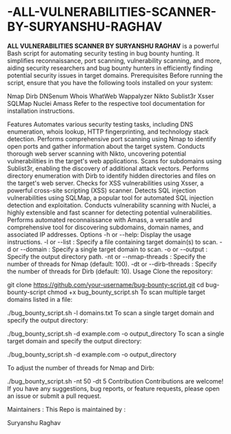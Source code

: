 # -ALL-VULNERABILITIES-SCANNER-BY-SURYANSHU-RAGHAV
**ALL VULNERABILITIES SCANNER BY SURYANSHU RAGHAV** is a powerful Bash script for automating security testing in bug bounty hunting. It simplifies reconnaissance, port scanning, vulnerability scanning, and more, aiding security researchers and bug bounty hunters in efficiently finding potential security issues in target domains.
Prerequisites
Before running the script, ensure that you have the following tools installed on your system:

Nmap
Dirb
DNSenum
Whois
WhatWeb
Wappalyzer
Nikto
Sublist3r
Xsser
SQLMap
Nuclei
Amass
Refer to the respective tool documentation for installation instructions.

Features
Automates various security testing tasks, including DNS enumeration, whois lookup, HTTP fingerprinting, and technology stack detection.
Performs comprehensive port scanning using Nmap to identify open ports and gather information about the target system.
Conducts thorough web server scanning with Nikto, uncovering potential vulnerabilities in the target's web applications.
Scans for subdomains using Sublist3r, enabling the discovery of additional attack vectors.
Performs directory enumeration with Dirb to identify hidden directories and files on the target's web server.
Checks for XSS vulnerabilities using Xsser, a powerful cross-site scripting (XSS) scanner.
Detects SQL injection vulnerabilities using SQLMap, a popular tool for automated SQL injection detection and exploitation.
Conducts vulnerability scanning with Nuclei, a highly extensible and fast scanner for detecting potential vulnerabilities.
Performs automated reconnaissance with Amass, a versatile and comprehensive tool for discovering subdomains, domain names, and associated IP addresses.
Options
-h or --help: Display the usage instructions.
-l <file> or --list <file>: Specify a file containing target domain(s) to scan.
-d <domain> or --domain <domain>: Specify a single target domain to scan.
-o <directory> or --output <directory>: Specify the output directory path.
-nt <threads> or --nmap-threads <threads>: Specify the number of threads for Nmap (default: 100).
-dt <threads> or --dirb-threads <threads>: Specify the number of threads for Dirb (default: 10).
Usage
Clone the repository:

git clone https://github.com/your-username/bug-bounty-script.git
cd bug-bounty-script
chmod +x bug_bounty_script.sh
To scan multiple target domains listed in a file:

./bug_bounty_script.sh -l domains.txt
To scan a single target domain and specify the output directory:

./bug_bounty_script.sh -d example.com -o output_directory
To scan a single target domain and specify the output directory:

./bug_bounty_script.sh -d example.com -o output_directory


To adjust the number of threads for Nmap and Dirb:

 ./bug_bounty_script.sh -nt 50 -dt 5
Contribution
Contributions are welcome! If you have any suggestions, bug reports, or feature requests, please open an issue or submit a pull request.

Maintainers :
This Repo is maintained by : 

Suryanshu Raghav
